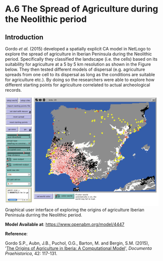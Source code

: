 # A.6 The Spread of Agriculture during the Neolithic period




## Introduction

Gordo *et al.* (2015) developed a spatially explicit CA model in NetLogo to explore the spread of agriculture in Iberian Peninsula during the Neolithic period. Specifically they classified the landscape (i.e. the cells) based on its suitability for agriculture at a 5 by 5 km resolution as shown in the Figure below. They then tested different models of dispersal (e.g. agriculture spreads from one cell to its dispersal as long as the conditions are suitable for agriculture etc.). By doing so the researchers were able to explore how different starting points for agriculture correlated to actual archeological records.

![GUI logo](FigureA6.png)
Graphical user interface of exploring the origins of agriculture Iberian Peninsula durring the Neolithic period.


**Model Available at**: <https://www.openabm.org/model/4447>

**Reference**:

Gordo S.P., Aubn, J.B., Puchol, O.G., Barton, M. and Bergin, S.M. (2015), '[The Origins of
Agriculture in Iberia: A Computational Model](https://revije.ff.uni-lj.si/DocumentaPraehistorica/article/view/4949)', *Documenta Praehistorica*, 42: 117-131.